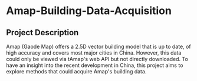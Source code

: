 # Amap-Building-Data-Acquisition

## Project Description
Amap (Gaode Map) offers a 2.5D vector building model that is up to date, of high accuracy and covers most major cities in China. However, this data could only be viewed via tAmap's web API but not directly downloaded. To have an insight into the recent development in China, this project aims to explore methods that could acquire Amap's building data.
